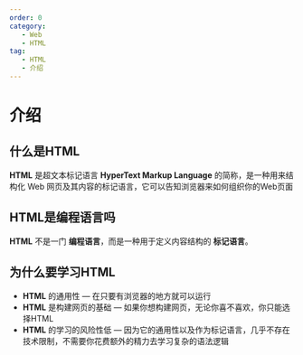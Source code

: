 ```yaml
---
order: 0
category:
   - Web
   - HTML
tag:
   - HTML
   - 介绍
---
```



# 介绍

## 什么是HTML
**HTML** 是超文本标记语言 **HyperText Markup Language** 的简称，是一种用来结构化 Web 网页及其内容的标记语言，它可以告知浏览器来如何组织你的Web页面

## HTML是编程语言吗
**HTML** 不是一门 **编程语言**，而是一种用于定义内容结构的 **标记语言**。

## 为什么要学习HTML

- **HTML** 的通用性 — 在只要有浏览器的地方就可以运行
- **HTML** 是构建网页的基础 — 如果你想构建网页，无论你喜不喜欢，你只能选择HTML
- **HTML** 的学习的风险性低 — 因为它的通用性以及作为标记语言，几乎不存在技术限制，不需要你花费额外的精力去学习复杂的语法逻辑




